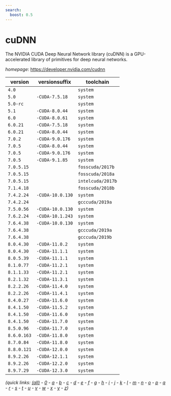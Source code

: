 ```yaml
---
search:
  boost: 0.5
---
```

# cuDNN

The NVIDIA CUDA Deep Neural Network library (cuDNN) is a GPU-accelerated library of primitives for     deep neural networks.

*homepage*: <https://developer.nvidia.com/cudnn>

version | versionsuffix | toolchain
--------|---------------|----------
``4.0`` |  | ``system``
``5.0`` | ``-CUDA-7.5.18`` | ``system``
``5.0-rc`` |  | ``system``
``5.1`` | ``-CUDA-8.0.44`` | ``system``
``6.0`` | ``-CUDA-8.0.61`` | ``system``
``6.0.21`` | ``-CUDA-7.5.18`` | ``system``
``6.0.21`` | ``-CUDA-8.0.44`` | ``system``
``7.0.2`` | ``-CUDA-9.0.176`` | ``system``
``7.0.5`` | ``-CUDA-8.0.44`` | ``system``
``7.0.5`` | ``-CUDA-9.0.176`` | ``system``
``7.0.5`` | ``-CUDA-9.1.85`` | ``system``
``7.0.5.15`` |  | ``fosscuda/2017b``
``7.0.5.15`` |  | ``fosscuda/2018a``
``7.0.5.15`` |  | ``intelcuda/2017b``
``7.1.4.18`` |  | ``fosscuda/2018b``
``7.4.2.24`` | ``-CUDA-10.0.130`` | ``system``
``7.4.2.24`` |  | ``gcccuda/2019a``
``7.5.0.56`` | ``-CUDA-10.0.130`` | ``system``
``7.6.2.24`` | ``-CUDA-10.1.243`` | ``system``
``7.6.4.38`` | ``-CUDA-10.0.130`` | ``system``
``7.6.4.38`` |  | ``gcccuda/2019a``
``7.6.4.38`` |  | ``gcccuda/2019b``
``8.0.4.30`` | ``-CUDA-11.0.2`` | ``system``
``8.0.4.30`` | ``-CUDA-11.1.1`` | ``system``
``8.0.5.39`` | ``-CUDA-11.1.1`` | ``system``
``8.1.0.77`` | ``-CUDA-11.2.1`` | ``system``
``8.1.1.33`` | ``-CUDA-11.2.1`` | ``system``
``8.2.1.32`` | ``-CUDA-11.3.1`` | ``system``
``8.2.2.26`` | ``-CUDA-11.4.0`` | ``system``
``8.2.2.26`` | ``-CUDA-11.4.1`` | ``system``
``8.4.0.27`` | ``-CUDA-11.6.0`` | ``system``
``8.4.1.50`` | ``-CUDA-11.5.2`` | ``system``
``8.4.1.50`` | ``-CUDA-11.6.0`` | ``system``
``8.4.1.50`` | ``-CUDA-11.7.0`` | ``system``
``8.5.0.96`` | ``-CUDA-11.7.0`` | ``system``
``8.6.0.163`` | ``-CUDA-11.8.0`` | ``system``
``8.7.0.84`` | ``-CUDA-11.8.0`` | ``system``
``8.8.0.121`` | ``-CUDA-12.0.0`` | ``system``
``8.9.2.26`` | ``-CUDA-12.1.1`` | ``system``
``8.9.2.26`` | ``-CUDA-12.2.0`` | ``system``
``8.9.7.29`` | ``-CUDA-12.3.0`` | ``system``


*(quick links: [(all)](../index.md) - [0](../0/index.md) - [a](../a/index.md) - [b](../b/index.md) - [c](../c/index.md) - [d](../d/index.md) - [e](../e/index.md) - [f](../f/index.md) - [g](../g/index.md) - [h](../h/index.md) - [i](../i/index.md) - [j](../j/index.md) - [k](../k/index.md) - [l](../l/index.md) - [m](../m/index.md) - [n](../n/index.md) - [o](../o/index.md) - [p](../p/index.md) - [q](../q/index.md) - [r](../r/index.md) - [s](../s/index.md) - [t](../t/index.md) - [u](../u/index.md) - [v](../v/index.md) - [w](../w/index.md) - [x](../x/index.md) - [y](../y/index.md) - [z](../z/index.md))*

